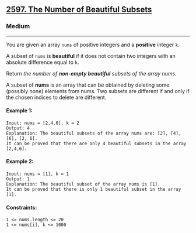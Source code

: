 [2597. The Number of Beautiful Subsets](https://leetcode.com/problems/the-number-of-beautiful-subsets/?envType=daily-question&envId=2024-05-23)
---------------------------------------------------------------------------------------------------------------------------------------------

### Medium
---------------------------------------------------------------------------------------------------------------------------------------------

You are given an array `nums` of positive integers and a **positive** integer `k`.

A subset of `nums` is **beautiful** if it does not contain two integers with an absolute difference equal to `k`.

Return _the number of **non-empty beautiful** subsets of the array nums._

A subset of **nums** is an array that can be obtained by deleting some (possibly none) elements from nums. Two subsets are different if and only if the chosen indices to delete are different.

#### Example 1:
```
Input: nums = [2,4,6], k = 2
Output: 4
Explanation: The beautiful subsets of the array nums are: [2], [4], [6], [2, 6].
It can be proved that there are only 4 beautiful subsets in the array [2,4,6].
```
#### Example 2:
```
Input: nums = [1], k = 1
Output: 1
Explanation: The beautiful subset of the array nums is [1].
It can be proved that there is only 1 beautiful subset in the array [1].
```
#### Constraints:
```
1 <= nums.length <= 20
1 <= nums[i], k <= 1000
```
